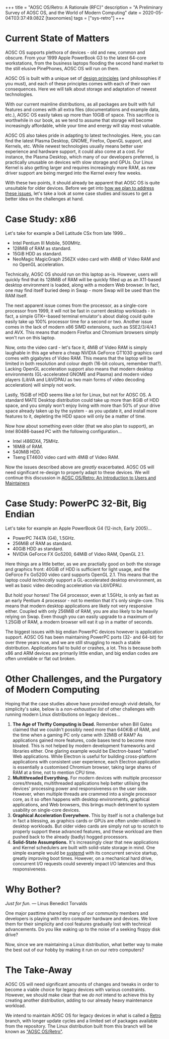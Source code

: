 +++
title = "AOSC OS/Retro: A Rationale (RFC)"
description = "A Preliminary Survey of AOSC OS, and the World of Modern Computing"
date = 2020-05-04T03:37:49.082Z
[taxonomies]
tags = ["sys-retro"]
+++

Current State of Matters
====

AOSC OS supports plethora of devices - old and new, common and obscure. From your 1999 Apple PowerBook G3 to the latest 64-core workstations, from the business laptops flooding the second hand market to the still elusive PinePhones, AOSC OS will run on them.

AOSC OS is built with a unique set of [design principles](@/system/is-aosc-os-right-for-me.md) (and philosophies if you must), and each of these principles comes with each of their own consequences. Here we will talk about storage and adaptation of newest technologies.

With our current mainline distributions, as all packages are built with full features and comes with all extra files (documentations and example data, etc.), AOSC OS easily takes up more than 10GiB of space. This sacrifice is worthwhile in our book, as we tend to assume that storage will become increasingly affordable, while your time and energy will stay most valuable.

AOSC OS also takes pride in adapting to latest technologies. Here, you can find the latest Plasma Desktop, GNOME, Firefox, OpenGL support, and Kernels, etc. While newest technologies usually means better user experience and hardware support, it could also come at a cost. For instance, the Plasma Desktop, which many of our developers preferred, is practically unusable on devices with slow storage and GPUs. Our Linux Kernel is also getting larger and requires increasingly more RAM, as new driver support are being merged into the Kernel every few weeks.

With these two points, it should already be apparent that AOSC OS is quite unsuitable for older devices. Before we get into [how we plan to address these issues](@/system/retro/intro.md), let's take a look at some case studies and issues to get a better idea on the challenges at hand.

Case Study: x86
=========

Let's take for example a Dell Latitude CSx from late 1999...

- Intel Pentium III Mobile, 500MHz.
- 128MiB of RAM as standard.
- 15GiB HDD as standard.
- NeoMagic MagicGraph 256ZX video card with 4MiB of Video RAM and no
  OpenGL acceleration.

Technically, AOSC OS should run on this laptop as-is. However, users will quickly find that its 128MiB of RAM will be quickly filled up as an X11-based desktop environment is loaded, along with a modern Web browser. In fact, one may find itself buried deep in Swap - more Swap will be used than the RAM itself.

The next apparent issue comes from the processor, as a single-core processor from 1999, it will not be fast in current desktop workloads - in fact, a simple GTK+-based terminal emulator's about dialog could quite easily take up 100% processor time for a second or two. Another issue comes in the lack of modern x86 SIMD extensions, such as SSE2/3/4/4.1 and AVX. This means that modern Firefox and Chromium browsers simply won't run on this laptop.

Now, onto the video card - let's face it, 4MiB of Video RAM is simply laughable in this age where a cheap NVIDIA GeForce GT1030 graphics card comes with gigabytes
of Video RAM. This means that the laptop will be limited in both resolution and colour depth (16-bit colours, remember that?). Lacking OpenGL acceleration support also means that modern desktop environments (GL-accelerated GNOME and Plasma) and modern video players (LibVA and LibVDPAU as two main forms of video decoding acceleration) will simply not work.

Lastly, 15GiB of HDD seems like a lot for Linux, but not for AOSC OS. A standard MATE Desktop distribution could take up more than 8GiB of HDD space, and you simply
won't enjoy living with more than 50% of your drive space already taken up by the system - as you update it, and install more features to it, depleting the HDD space will only be a matter of time.

Now how about something even older (that we also plan to support), an Intel 80486-based PC with the following configuration...

- Intel i486DX4, 75MHz.
- 16MiB of RAM.
- 540MiB HDD.
- Tseng ET4600 video card with 4MiB of Video RAM.

Now the issues described above are *greatly* exacerbated. AOSC OS will need significant re-design to properly adapt to these devices. We will continue this discussion in [AOSC OS/Retro: An Introduction to Users and Maintainers](@/system/retro/intro.md)

Case Study: PowerPC 32-Bit, Big Endian
================

Let's take for example an Apple PowerBook G4 (12-inch, Early 2005)...

- PowerPC 7447A (G4), 1.5GHz.
- 256MiB of RAM as standard.
- 40GiB HDD as standard.
- NVIDIA GeForce FX Go5200, 64MiB of Video RAM, OpenGL 2.1.

Here things are a little better, as we are practially good on both the storage and graphics front: 40GiB of HDD is sufficient for light usage, and the GeForce Fx Go5200 video card supports OpenGL 2.1. This means that the laptop could *technically* support a GL-accelerated desktop environment, as well as basic video decoding acceleration via LibVDPAU.

But hold your horses! The G4 processor, even at 1.5GHz, is only as fast as an early Pentium 4 processor - not to mention that it's only single-core. This means that modern desktop applications are likely not very responsive either. Coupled with only 256MiB of RAM, you are also likely to be heavily relying on Swap. Even though you can easily upgrade to a maximum of 1.25GiB of RAM, a modern browser will eat it up in a matter of seconds.

The biggest issues with big endian PowerPC devices however is application support. AOSC OS has been maintaining PowerPC ports (32- and 64-bit) for over three years now, and we are still struggling to reach a stable distribution. Applications fail to build or crashes, a lot. This is because both x86 and ARM devices are primarily little endian, and big endian codes are often unreliable or flat out broken.

Other Challenges, and the Purgatory of Modern Computing
==================

Hoping that the case studies above have provided enough vivid details, for simplicity's sake, below is a *non-exhaustive list* of other challenges with running modern Linux distributions on legacy devices...

1. **The Age of Thrifty Computing is Dead.** Remember when Bill Gates claimed that we couldn't possibly need more than 640KiB of RAM, and the time when a gaming PC only came with 32MiB of RAM? As applications gained more features, code bases tend to become more bloated. This is not helped by modern development frameworks and libraries either. One glaring example would be Electron-based "native" Web applications. While Electron is useful for building cross-platform applications with consistent user experience, each Electron application is essentially a customised Chromium browser, taking large shares of RAM at a time, not to mention CPU time.
2. **Multithreaded Everything.** For modern devices with multiple processor cores/threads, multithreaded applications help better utilising the devices' processing power and responsiveness on the user side. However, when multiple threads are crammed into a single processor core, as it so often happens with desktop environments, graphical applications, and Web browsers, this brings much detriment to system usability on single-core devices.
3. **Graphical Acceleration Everywhere.** This by itself is not a challenge but in fact a blessing, as graphics cards or GPUs are often under-utilised in desktop workloads. But older video cards are simply not up to scratch to properly support these advanced features, and these workload are then pushed back to the already (badly) hogged processors.
4. **Solid-State Assumptions.** It's increasingly clear that new applications and Kernel schedulers are built with solid-state storage in mind. One simple example would be [systemd](https://www.freedesktop.org/wiki/Software/systemd/) with its concurrent service startup, greatly improving boot times. However, on a mechanical hard drive, concurrent I/O requests could severely impact I/O latencies and thus responsiveness.

Why Bother?
=====

*Just for fun.* — Linus Benedict Torvalds

One major pasttime shared by many of our community members and developers is playing with retro computer hardware and devices. We love them for their simplicity and cool features gradually lost with technical advancements. Do you like waking up to the noise of a seeking floppy disk drive?

Now, since we are maintaining a Linux distribution, what better way to make the best out of our hobby by making it run on our retro computers?

The Take-Away
=====

AOSC OS will need significant amounts of changes and tweaks in order to become a viable choice for legacy devices with various constraints. However, we should make clear that we *do not* intend to achieve this by creating another distribution, adding to our already heavy maintenance workload.

We intend to maintain AOSC OS for legacy devices in what is called a [Retro](http://github.com) branch, with longer update cycles and a limited set of packages available from the repository. The Linux distribution built from this branch will be known as ["AOSC OS/Retro"](@/system/retro/intro.md).
